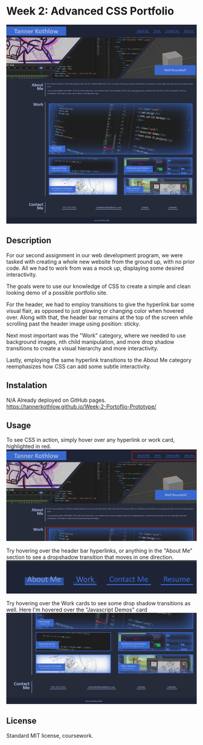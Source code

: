 # Week 2: Advanced CSS Portfolio

![fullsite ss](./assets/images/screenshot0.png)

## Description
For our second assignment in our web development program, we were tasked with creating a whole new website from the ground up, with no prior code. All we had to work from was a mock up, displaying some desired interactivity.

The goals were to use our knowledge of CSS to create a simple and clean looking demo of a possible portfolio site. 

For the header, we had to employ transitions to give the hyperlink bar some visual flair, as opposed to just glowing or changing color when hovered over. Along with that, the header bar remains at the top of the screen while scrolling past the header image using position: sticky.

Next most important was the "Work" category, where we needed to use background images, nth child manipulation, and more drop shadow transitions to create a visual hierarchy and more interactivity. 

Lastly, employing the same hyperlink transitions to the About Me category reemphasizes how CSS can add some subtle interactivity. 

## Instalation 
N/A Already deployed on GitHub pages.
https://tannerkothlow.github.io/Week-2-Portoflio-Prototype/

## Usage 

To see CSS in action, simply hover over any hyperlink or work card, highlighted in red.
![website overview](./assets/images/screenshot1.PNG)

Try hovering over the header bar hyperlinks, or anything in the "About Me" section to see a dropshadow transition that moves in one direction.
![hyperlink demo](./assets/images/screenshot2.PNG)

Try hovering over the Work cards to see some drop shadow transitions as well. Here I'm hovered over the "Javascript Demos" card
![workcard demo](./assets/images/screenshot3.PNG)

## License 
Standard MIT license, coursework.
